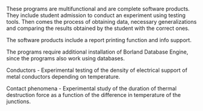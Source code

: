 These programs are multifunctional and are complete software products.
They include student admission to conduct an experiment using testing tools. Then comes the process of obtaining data, necessary generalizations and comparing the results obtained by the student with the correct ones.

The software products include a report printing function and info support.

The programs require additional installation of Borland Database Engine, since the programs also work using databases.

Conductors - Experimental testing of the density of electrical support of metal conductors depending on temperature.

Contact phenomena - Experimental study of the duration of thermal destruction force as a function of the difference in temperature of the junctions.

